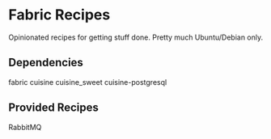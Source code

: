 # Fabric Recipes

Opinionated recipes for getting stuff done. Pretty much Ubuntu/Debian only.

## Dependencies

fabric cuisine cuisine_sweet cuisine-postgresql

## Provided Recipes

RabbitMQ
